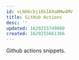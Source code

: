 ```yaml
---
id: vLN66cbj18kIA9aNMw4MV
title: GitHub Actions
desc: ''
updated: 1629255749860
created: 1629255661366
---
```


Github actions snippets.
